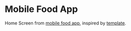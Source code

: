 # Mobile Food App

Home Screen from [mobile food app](https://play.tailwindcss.com/NwgFjMtKcF), inspired by [template](https://dribbble.com/shots/15272476-Food-Mobile-App).

